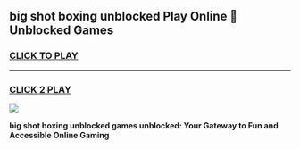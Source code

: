 
## big shot boxing unblocked Play Online 👋 Unblocked Games
<h3>
<a href="https://premium.freeplayer.one?title=big_shot_boxing_unblocked&ref=19F">CLICK TO PLAY</a></h3>
<hr>

<h3>
<a href="https://premium.freeplayer.one?title=big_shot_boxing_unblocked&ref=19F">CLICK 2 PLAY</a>
  
</h3>

<a href="https://premium.freeplayer.one?title=big_shot_boxing_unblocked&ref=19F"><img src="https://clearcache.store/games.png"></a>


**big shot boxing unblocked games unblocked: Your Gateway to Fun and Accessible Online Gaming**
